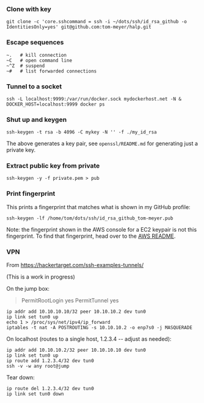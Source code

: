 ### Clone with key

    git clone -c 'core.sshcommand = ssh -i ~/dots/ssh/id_rsa_github -o IdentitiesOnly=yes' git@github.com:tom-meyer/halp.git

### Escape sequences

    ~.   # kill connection
    ~C   # open command line
    ~^Z  # suspend
    ~#   # list forwarded connections

### Tunnel to a socket

    ssh -L localhost:9999:/var/run/docker.sock mydockerhost.net -N &
    DOCKER_HOST=localhost:9999 docker ps

### Shut up and keygen

    ssh-keygen -t rsa -b 4096 -C mykey -N '' -f ./my_id_rsa

The above generates a key pair, see `openssl/README.md` for generating just a private key.

### Extract public key from private

    ssh-keygen -y -f private.pem > pub


### Print fingerprint

This prints a fingerprint that matches what is shown in my GitHub profile:

    ssh-keygen -lf /home/tom/dots/ssh/id_rsa_github_tom-meyer.pub

Note: the fingerprint shown in the AWS console for a EC2 keypair is not this
fingerprint. To find that fingerprint, head over to the [AWS README](aws/README.md).


### VPN

From https://hackertarget.com/ssh-examples-tunnels/

(This is a work in progress)

On the jump box:

> PermitRootLogin yes
> PermitTunnel yes

    ip addr add 10.10.10.10/32 peer 10.10.10.2 dev tun0
    ip link set tun0 up
    echo 1 > /proc/sys/net/ipv4/ip_forward
    iptables -t nat -A POSTROUTING -s 10.10.10.2 -o enp7s0 -j MASQUERADE

On localhost (routes to a single host, 1.2.3.4 -- adjust as needed):

    ip addr add 10.10.10.2/32 peer 10.10.10.10 dev tun0
    ip link set tun0 up
    ip route add 1.2.3.4/32 dev tun0
    ssh -v -w any root@jump

Tear down:

    ip route del 1.2.3.4/32 dev tun0
    ip link set tun0 down
